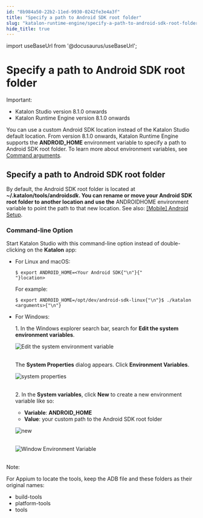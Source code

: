 ```yaml
---
id: "8b984a50-22b2-11ed-9930-0242fe3e4a3f"
title: "Specify a path to Android SDK root folder"
slug: "katalon-runtime-engine/specify-a-path-to-android-sdk-root-folder"
hide_title: true
---
```

import useBaseUrl from '@docusaurus/useBaseUrl';


# <a id="id" class="anchor_top_offset"/><a id="ariaid-title1" class="anchor_top_offset"/>Specify a path to Android SDK root folder

<div xmlns="http://www.w3.org/1999/xhtml" className="note important note_important"><span className="note__title">Important:</span> 
  <ul className="ul"><li className="li">Katalon Studio version 8.1.0 onwards</li><li className="li">Katalon Runtime Engine version 8.1.0 onwards</li></ul>
</div>
<p xmlns="http://www.w3.org/1999/xhtml" className="p">You can use a custom Android SDK location instead of the Katalon   Studio default location. From version 8.1.0 onwards, Katalon   Runtime Engine supports the <strong className="ph b">ANDROID_HOME</strong>   environment variable to specify a path to Android SDK root folder.   To learn more about environment variables, see <a className="xref" href="/docs/legacy/katalon-runtime-engine/cicd-tools-integration/common-configuration#id_3">Command     arguments</a>.</p> 
    

## <a id="id_1" class="anchor_top_offset"/>Specify a path to Android SDK root folder

    
      
<p xmlns="http://www.w3.org/1999/xhtml" className="p">By default, the Android SDK root folder is located at   <strong className="ph b">~/.katalon/tools/android<em className="ph i">sdk</em>. You can rename or     move your Android SDK root folder to another location and use     the</strong> ANDROIDHOME environment variable to point the path to   that new location. See also: <a className="xref" href="/docs/legacy/katalon-studio-enterprise/create-tests-and-projects/configure-test-cases/mobile-testing/android/mobile-android-setup#concept-3960">[Mobile]     Android Setup</a>.</p> 
    
      

### <a id="id_2" class="anchor_top_offset"/>Command-line Option

<p xmlns="http://www.w3.org/1999/xhtml" className="p">Start Katalon Studio with this command-line option instead of   double-clicking on the <strong className="ph b">Katalon</strong> app:</p> 
<ul xmlns="http://www.w3.org/1999/xhtml" className="ul"><li className="li">     <p className="p">For Linux and macOS:</p>     <div className="p">       <pre className="pre codeblock"><code>$ export ANDROID_HOME=&lt;Your Android SDK{"\n"}{"                  "}location&gt;</code></pre>     </div>     <p className="p">For example:</p>     <pre className="pre codeblock"><code>$ export ANDROID_HOME=/opt/dev/android-sdk-linux{"\n"}$ ./katalon &lt;arguments&gt;{"\n"}</code></pre>   </li><li className="li">     <p className="p">For Windows:</p>     <p className="p">1. In the Windows explorer search bar, search for <strong className="ph b">Edit         the system environment variables</strong>.</p>     <p className="p">       <img className="image" src={useBaseUrl("https://github.com/katalon-studio/docs-images/raw/master/katalon-studio/how-to-guides/android-home-path/KS-android-home-edit-environment-variables.png")} alt="Edit the system environment variable" /><br /><br />     </p>     <p className="p">The <strong className="ph b">System Properties</strong> dialog appears. Click       <strong className="ph b">Environment Variables</strong>.</p>     <p className="p">       <img className="image" src={useBaseUrl("https://github.com/katalon-studio/docs-images/raw/master/katalon-studio/how-to-guides/android-home-path/KS-android-home-environment.png")} alt="system properties" /><br /><br />     </p>     <p className="p">2. In the <strong className="ph b">System variables</strong>, click       <strong className="ph b">New</strong> to create a new environment variable like       so:</p>     <ul className="ul"><li className="li">         <strong className="ph b">Variable</strong>: <strong className="ph b">ANDROID_HOME</strong>       </li><li className="li">         <strong className="ph b">Value</strong>: your custom path to the Android SDK         root folder</li></ul>     <p className="p">       <img className="image" src={useBaseUrl("https://github.com/katalon-studio/docs-images/raw/master/katalon-studio/how-to-guides/android-home-path/KS-android-home-new.png")} alt="new" /><br /><br />     </p>     <p className="p">       <img className="image" src={useBaseUrl("https://github.com/katalon-studio/docs-images/raw/master/katalon-studio/how-to-guides/android-home-path/KS-android-home-value.png")} alt="Window Environment Variable" /><br /><br />     </p>   </li></ul> 
<div xmlns="http://www.w3.org/1999/xhtml" className="note note note_note"><span className="note__title">Note:</span> 
  <p className="p">For Appium to locate the tools, keep the ADB file and these
    folders as their original names:</p>
  <ul className="ul"><li className="li">build-tools</li><li className="li">platform-tools</li><li className="li">tools</li></ul>
</div>
